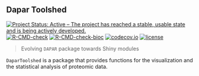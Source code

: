 ## Dapar Toolshed

<!-- badges: start -->
[![Project Status: Active – The project has reached a stable, usable state and is being actively developed.](https://www.repostatus.org/badges/latest/active.svg)](https://www.repostatus.org/#active)
[![R-CMD-check](https://github.com/edyp-lab/DaparToolshed/workflows/R-CMD-check/badge.svg)](https://github.com/edyp-lab/DaparToolshed/actions)
[![R-CMD-check-bioc](https://github.com/edyp-lab/DaparToolshed/workflows/R-CMD-check-bioc/badge.svg)](https://github.com/edyp-lab/DaparToolshed/actions?query=workflow%3AR-CMD-check-bioc)
[![codecov.io](https://codecov.io/github/edyp-lab/DaparToolshed/coverage.svg?branch=master)](https://codecov.io/github/edyp-lab/DaparToolshed?branch=master)
[![license](https://img.shields.io/badge/license-Artistic--2.0-brightgreen.svg)](https://opensource.org/licenses/Artistic-2.0)
<!-- badges: end -->
> Evolving `DAPAR` package towards Shiny modules




`DaparToolshed` is a package that provides functions for the visualization and the statistical analysis of proteomic data.

